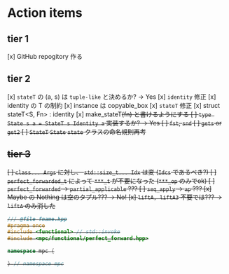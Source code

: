 # Action items
## tier 1
[x] GitHub repogitory 作る

## tier 2
[x] `stateT` の (a, s) は `tuple-like` と決めるか? → Yes
[x] `identity` 修正
  [x] identity<T> の T の制約
  [x] instance は copyable_box<T>
[x] `stateT` 修正
  [x] struct stateT<S, Fn> : identity<Fn>
  [x] make_stateT<S>(fn) と書けるようにする
[ ] `type State s a = StateT s Identity a` 実装するか? → Yes
[ ] `fst`, `snd`
[ ] `gets` or `get2`
[ ] `StateT` `State` `state` クラスの命名規則再考

## tier 3
[ ] `class... Args` に対し、 `std::size_t... Idx` は変 (`Idcs` であるべき?)
[ ] `perfect_forwarded_t` によって `***_t` が不要になった (`***_op` のみでok)
[ ] `perfect_forwarded` → `partial_applicable` ???
[ ] `seq_apply` → `ap` ???
[x] Maybe の Nothing は空のタプル??? → No!
[x] `liftA, liftA3` 不要では??? → `liftA` のみ消した



```cpp
/// @file fname.hpp
#pragma once
#include <functional> // std::invoke
#include <mpc/functional/perfect_forward.hpp>

namespace mpc {

} // namespace mpc
